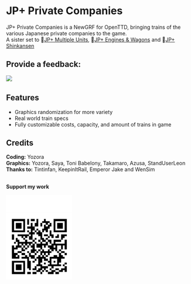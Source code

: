 # JP+ Private Companies
JP+ Private Companies is a NewGRF for OpenTTD, bringing trains of the various Japanese private companies to the game.<br>
A sister set to 🚋[JP+ Multiple Units](https://github.com/OpenTTD-JPplus/JPplusSet), 🚂[JP+ Engines & Wagons](https://github.com/OpenTTD-JPplus/JPengines) and 🚅[JP+ Shinkansen](https://github.com/OpenTTD-JPplus/JPplusShinkansen)

## Provide a feedback:<br>
[<img src="https://upload.wikimedia.org/wikipedia/commons/thumb/c/c2/Google_Forms_logo_%282014-2020%29.svg/745px-Google_Forms_logo_%282014-2020%29.svg.png" width="40"/>](https://docs.google.com/forms/d/e/1FAIpQLSfDiigPU3KL-KpCF6zEf4sLvGMuQJOHy7J8mgaQdfFO27U1Jw/viewform?usp=sharing)

## Features<br>
* Graphics randomization for more variety
* Real world train specs
* Fully customizable costs, capacity, and amount of trains in game

## Credits
**Coding:** Yozora <br>
**Graphics:** Yozora, Saya, Toni Babelony, Takamaro, Azusa, StandUserLeon <br>
**Thanks to:** Tintinfan, KeepinItRail, Emperor Jake and WenSim<br>

##
**Support my work**<br>

[<img src="https://github.com/Yozora3/technical_stuff/blob/main/logos/White.png?raw=true" width="180"/>](https://boosty.to/yozora3/donate)<br>
[<img src="https://github.com/Yozora3/technical_stuff/blob/main/logos/yozora3-donate.png?raw=true" width="180"/>](https://boosty.to/yozora3/donate)
